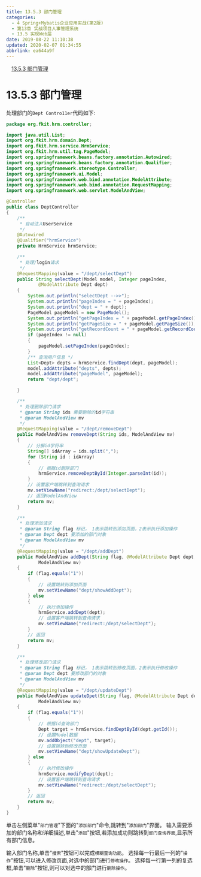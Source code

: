 ```yaml
---
title: 13.5.3 部门管理
categories: 
  - 4 Spring+Mybatis企业应用实战(第2版)
  - 第13章 实战项目人事管理系统
  - 13.5 实现Web层
date: 2019-08-22 11:10:38
updated: 2020-02-07 01:34:55
abbrlink: ea644a9f
---
```

<div id='my_toc'><a href="/JavaReadingNotes/ea644a9f/#13-5-3-部门管理" class="header_1">13.5.3 部门管理</a>&nbsp;<br></div>
<style>.header_1{margin-left: 1em;}.header_2{margin-left: 2em;}.header_3{margin-left: 3em;}.header_4{margin-left: 4em;}.header_5{margin-left: 5em;}.header_6{margin-left: 6em;}</style>
<!--more-->
<script>if (navigator.platform.search('arm')==-1){document.getElementById('my_toc').style.display = 'none';}var e,p = document.getElementsByTagName('p');while (p.length>0) {e = p[0];e.parentElement.removeChild(e);}</script>

<!--end-->
<!--SSTStart-->
# 13.5.3 部门管理 #
处理部门的`Dept Contro11er`代码如下:
```java
package org.fkit.hrm.controller;

import java.util.List;
import org.fkit.hrm.domain.Dept;
import org.fkit.hrm.service.HrmService;
import org.fkit.hrm.util.tag.PageModel;
import org.springframework.beans.factory.annotation.Autowired;
import org.springframework.beans.factory.annotation.Qualifier;
import org.springframework.stereotype.Controller;
import org.springframework.ui.Model;
import org.springframework.web.bind.annotation.ModelAttribute;
import org.springframework.web.bind.annotation.RequestMapping;
import org.springframework.web.servlet.ModelAndView;

@Controller
public class DeptController
{
    /**
     * 自动注入UserService
     */
    @Autowired
    @Qualifier("hrmService")
    private HrmService hrmService;

    /**
     * 处理/login请求
     */
    @RequestMapping(value = "/dept/selectDept")
    public String selectDept(Model model, Integer pageIndex,
            @ModelAttribute Dept dept)
    {
        System.out.println("selectDept -->>");
        System.out.println("pageIndex = " + pageIndex);
        System.out.println("dept = " + dept);
        PageModel pageModel = new PageModel();
        System.out.println("getPageIndex = " + pageModel.getPageIndex());
        System.out.println("getPageSize = " + pageModel.getPageSize());
        System.out.println("getRecordCount = " + pageModel.getRecordCount());
        if (pageIndex != null)
        {
            pageModel.setPageIndex(pageIndex);
        }
        /** 查询用户信息 */
        List<Dept> depts = hrmService.findDept(dept, pageModel);
        model.addAttribute("depts", depts);
        model.addAttribute("pageModel", pageModel);
        return "dept/dept";

    }

    /**
     * 处理删除部门请求
     * @param String ids 需要删除的id字符串
     * @param ModelAndView mv
     */
    @RequestMapping(value = "/dept/removeDept")
    public ModelAndView removeDept(String ids, ModelAndView mv)
    {
        // 分解id字符串
        String[] idArray = ids.split(",");
        for (String id : idArray)
        {
            // 根据id删除部门
            hrmService.removeDeptById(Integer.parseInt(id));
        }
        // 设置客户端跳转到查询请求
        mv.setViewName("redirect:/dept/selectDept");
        // 返回ModelAndView
        return mv;
    }

    /**
     * 处理添加请求
     * @param String flag 标记， 1表示跳转到添加页面，2表示执行添加操作
     * @param Dept dept 要添加的部门对象
     * @param ModelAndView mv
     */
    @RequestMapping(value = "/dept/addDept")
    public ModelAndView addDept(String flag, @ModelAttribute Dept dept,
            ModelAndView mv)
    {
        if (flag.equals("1"))
        {
            // 设置跳转到添加页面
            mv.setViewName("dept/showAddDept");
        } else
        {
            // 执行添加操作
            hrmService.addDept(dept);
            // 设置客户端跳转到查询请求
            mv.setViewName("redirect:/dept/selectDept");
        }
        // 返回
        return mv;
    }

    /**
     * 处理修改部门请求
     * @param String flag 标记， 1表示跳转到修改页面，2表示执行修改操作
     * @param Dept dept 要修改部门的对象
     * @param ModelAndView mv
     */
    @RequestMapping(value = "/dept/updateDept")
    public ModelAndView updateDpet(String flag, @ModelAttribute Dept dept,
            ModelAndView mv)
    {
        if (flag.equals("1"))
        {
            // 根据id查询部门
            Dept target = hrmService.findDeptById(dept.getId());
            // 设置Model数据
            mv.addObject("dept", target);
            // 设置跳转到修改页面
            mv.setViewName("dept/showUpdateDept");
        } else
        {
            // 执行修改操作
            hrmService.modifyDept(dept);
            // 设置客户端跳转到查询请求
            mv.setViewName("redirect:/dept/selectDept");
        }
        // 返回
        return mv;
    }
}
```
单击左侧菜单"`部门管理`"下面的"`添加部门`"命令,跳转到"`添加部门`"界面。
输入需要添加的部门名称和详细描述,单击"`添加`"按钮,若添加成功则跳转到`部门查询界面`,显示所有部门信息。

输入部门名称,单击"`搜索`"按钮可以完成`模糊査询功能`。
选择每一行最后一列的"`操作`"按钮,可以进入修改页面,对选中的部门进行`修改操作`。
选择每一行第一列的复选框,单击"`删除`"按钮,则可以对选中的部门进行`删除操作`。

<!--SSTStop-->

